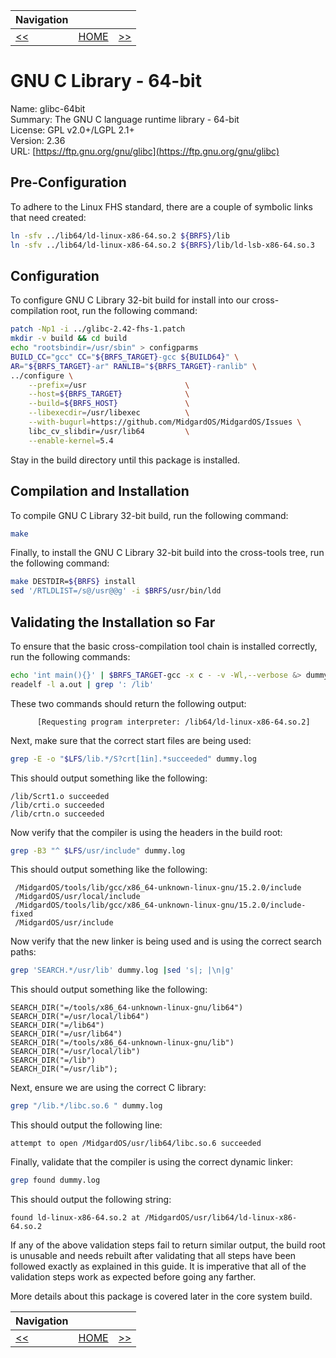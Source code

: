 | Navigation |||
| --- | --- | ---: |
| [<<](./GNUGLibC32bit.md) | [HOME](../README.md) | [>>](./GNUGCCp2.md) |

# GNU C Library - 64-bit

Name: glibc-64bit<br />
Summary: The GNU C language runtime library - 64-bit<br />
License: GPL v2.0+/LGPL 2.1+<br />
Version: 2.36<br />
URL: [https://ftp.gnu.org/gnu/glibc](https://ftp.gnu.org/gnu/glibc)<br />

## Pre-Configuration

To adhere to the Linux FHS standard, there are a couple of symbolic links that need created:

```bash
ln -sfv ../lib64/ld-linux-x86-64.so.2 ${BRFS}/lib
ln -sfv ../lib64/ld-linux-x86-64.so.2 ${BRFS}/lib/ld-lsb-x86-64.so.3
```

## Configuration

To configure GNU C Library 32-bit build for install into our cross-compilation root, run the following command:

```bash
patch -Np1 -i ../glibc-2.42-fhs-1.patch
mkdir -v build && cd build
echo "rootsbindir=/usr/sbin" > configparms
BUILD_CC="gcc" CC="${BRFS_TARGET}-gcc ${BUILD64}" \
AR="${BRFS_TARGET}-ar" RANLIB="${BRFS_TARGET}-ranlib" \
../configure \
    --prefix=/usr                      \
    --host=${BRFS_TARGET}              \
    --build=${BRFS_HOST}               \
    --libexecdir=/usr/libexec          \
    --with-bugurl=https://github.com/MidgardOS/MidgardOS/Issues \
    libc_cv_slibdir=/usr/lib64         \
    --enable-kernel=5.4
```

Stay in the build directory until this package is installed.

## Compilation and Installation

To compile GNU C Library 32-bit build, run the following command:

```bash
make
```

Finally, to install the GNU C Library 32-bit build into the cross-tools tree, run the following command:

```bash
make DESTDIR=${BRFS} install
sed '/RTLDLIST=/s@/usr@@g' -i $BRFS/usr/bin/ldd
```

## Validating the Installation so Far

To ensure that the basic cross-compilation tool chain is installed correctly, run the following commands:

```bash
echo 'int main(){}' | $BRFS_TARGET-gcc -x c - -v -Wl,--verbose &> dummy.log
readelf -l a.out | grep ': /lib'
```

These two commands should return the following output:
```
      [Requesting program interpreter: /lib64/ld-linux-x86-64.so.2]
```

Next, make sure that the correct start files are being used:
```bash
grep -E -o "$LFS/lib.*/S?crt[1in].*succeeded" dummy.log
```

This should output something like the following:
```
/lib/Scrt1.o succeeded
/lib/crti.o succeeded
/lib/crtn.o succeeded
```

Now verify that the compiler is using the headers in the build root:
```bash
grep -B3 "^ $LFS/usr/include" dummy.log
```

This should output something like the following:
```
 /MidgardOS/tools/lib/gcc/x86_64-unknown-linux-gnu/15.2.0/include
 /MidgardOS/usr/local/include
 /MidgardOS/tools/lib/gcc/x86_64-unknown-linux-gnu/15.2.0/include-fixed
 /MidgardOS/usr/include
```

Now verify that the new linker is being used and is using the correct search paths:
```bash
grep 'SEARCH.*/usr/lib' dummy.log |sed 's|; |\n|g'
```

This should output something like the following:
```
SEARCH_DIR("=/tools/x86_64-unknown-linux-gnu/lib64")
SEARCH_DIR("=/usr/local/lib64")
SEARCH_DIR("=/lib64")
SEARCH_DIR("=/usr/lib64")
SEARCH_DIR("=/tools/x86_64-unknown-linux-gnu/lib")
SEARCH_DIR("=/usr/local/lib")
SEARCH_DIR("=/lib")
SEARCH_DIR("=/usr/lib");
```

Next, ensure we are using the correct C library:
```bash
grep "/lib.*/libc.so.6 " dummy.log
```

This should output the following line:
```
attempt to open /MidgardOS/usr/lib64/libc.so.6 succeeded
```

Finally, validate that the compiler is using the correct dynamic linker:
```bash
grep found dummy.log
```

This should output the following string:
```
found ld-linux-x86-64.so.2 at /MidgardOS/usr/lib64/ld-linux-x86-64.so.2
```

If any of the above validation steps fail to return similar output, the build root is unusable and needs rebuilt after validating that all steps have been followed exactly as explained in this guide. It is imperative that all of the validation steps work as expected before going any farther.

More details about this package is covered later in the core system build.

| Navigation |||
| --- | --- | ---: |
| [<<](./GNUGLibC32bit.md) | [HOME](../README.md) | [>>](./GNUGCCp2.md) |
